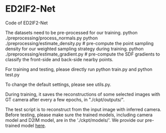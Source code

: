 # ED2IF2-Net
Code of ED2IF2-Net

The datasets need to be pre-processed for our training.
python ./preprocessing/process_normals.py
python ./preprocessing/estimate_density.py # pre-compute the point sampling density for our weighted sampling strategy during training.
python ./preprocessing/estimate_gradient.py # pre-compute the SDF gradients to classify the front-side and back-side nearby points.

For training and testing, please directly run
python train.py
and 
python test.py

To change the default settings, please see utils.py.

During training, it saves the reconstructions of some selected images with GT camera after every a few epochs, in "./ckpt/outputs/".

The test script is to reconstruct from the input image with inferred camera. Before testing, please make sure the trained models, including camera model and D2IM model, are in the './ckpt/models/'. We provide our pre-trained model [here](https://drive.google.com/drive/folders/1UMNDy_NA9bKqe6T_xcTnxRMiea4neWw-?usp=sharing).
